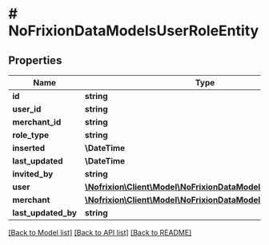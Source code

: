 # # NoFrixionDataModelsUserRoleEntity

## Properties

Name | Type | Description | Notes
------------ | ------------- | ------------- | -------------
**id** | **string** |  | [optional]
**user_id** | **string** |  | [optional]
**merchant_id** | **string** |  | [optional]
**role_type** | **string** |  | [optional]
**inserted** | **\DateTime** |  | [optional]
**last_updated** | **\DateTime** |  | [optional]
**invited_by** | **string** |  | [optional]
**user** | [**\Nofrixion\Client\Model\NoFrixionDataModelsUserEntity**](NoFrixionDataModelsUserEntity.md) |  | [optional]
**merchant** | [**\Nofrixion\Client\Model\NoFrixionDataModelsMerchantEntity**](NoFrixionDataModelsMerchantEntity.md) |  | [optional]
**last_updated_by** | **string** |  | [optional]

[[Back to Model list]](../../README.md#models) [[Back to API list]](../../README.md#endpoints) [[Back to README]](../../README.md)
